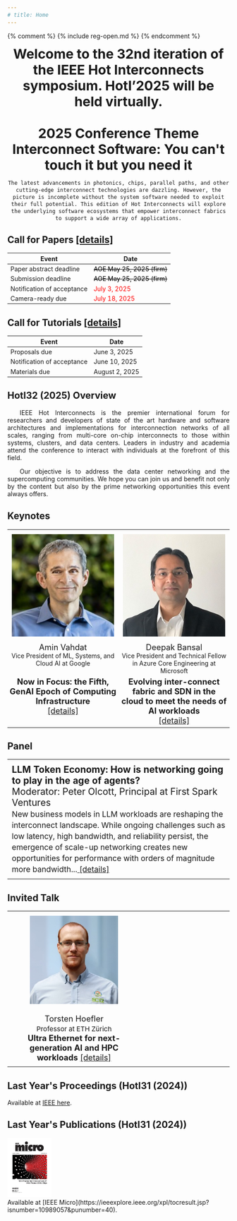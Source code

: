 ```yaml
---
# title: Home
---
```


{% comment %}
{% include reg-open.md %}
{% endcomment %}

<!-- <div style="text-align: center; font-size: 30px">
<strong>2025 Conference Theme<br>
Interconnect Software: You can't touch it but you need it</strong>
</div> -->

<div style="max-width: 850px; margin: 0 auto; text-align: center">
    <div style="text-align: center; font-size: 30px">
    <strong>Welcome to the 32nd iteration of the IEEE Hot Interconnects symposium. </strong>
    <strong>HotI’2025 will be held virtually.</strong> <br><br>
    <strong>2025 Conference Theme<br>
    Interconnect Software: You can't touch it but you need it</strong>
    </div>

    The latest advancements in photonics, chips, parallel paths, and other cutting-edge interconnect technologies are dazzling. However, the picture is incomplete without the system software needed to exploit their full potential. This edition of Hot Interconnects will explore the underlying software ecosystems that empower interconnect fabrics to support a wide array of applications.
</div>

<!-- before this line you have your intro… -->

<div class="call-for-container">

  <div class="call-for-panel">
    <h2>Call for Papers <a href="call-for-papers.html">[details]</a></h2>
    <table>
      <thead>
        <tr><th>Event</th><th>Date</th></tr>
      </thead>
      <tbody>
        <tr>
          <td>Paper abstract deadline</td>
          <td><span style="color:black"><del>AOE May 25, 2025 (firm)</del></span></td>
        </tr>
        <tr>
          <td>Submission deadline</td>
          <td><span style="color:black"><del>AOE May 25, 2025 (firm)</del></span></td>
        </tr>
        <tr>
          <td>Notification of acceptance</td>
          <td><span style="color:red">July 3, 2025</span></td>
        </tr>
        <tr>
          <td>Camera-ready due</td>
          <td><span style="color:red">July 18, 2025</span></td>
        </tr>
      </tbody>
    </table>
  </div>

  <div class="call-for-panel">
    <h2>Call for Tutorials <a href="call-for-tutorials.html">[details]</a></h2>
    <table>
      <thead>
        <tr><th>Event</th><th>Date</th></tr>
      </thead>
      <tbody>
        <tr>
          <td>Proposals due</td>
          <td>June 3, 2025</td>
        </tr>
        <tr>
          <td>Notification of acceptance</td>
          <td>June 10, 2025</td>
        </tr>
        <tr>
          <td>Materials due</td>
          <td>August 2, 2025</td>
        </tr>
      </tbody>
    </table>
  </div>

</div>

<!-- then continues with HotI32 overview… -->


## HotI32 (2025) Overview

<div style="text-align: justify; text-indent: 2em;">
<p>
IEEE Hot Interconnects is the premier international forum for researchers
and developers of state of the art hardware and software architectures and
implementations for interconnection networks of all scales, ranging from
multi-core on-chip interconnects to those within systems, clusters, and
data centers. Leaders in industry and academia attend the conference to
interact with individuals at the forefront of this field.
</p>
<p>
Our objective is to address the data center networking and the supercomputing
communities. We hope you can join us and benefit not only by the content
but also by the prime networking opportunities this event always offers.
</p>
</div>



## Keynotes


<table class="keynote-table" style="width:100%; border-collapse: collapse;">
  <tbody>
    <!-- Row: photos -->
    <tr>
      <td style="width:50%; text-align:center; padding:10px; border:none;">
        <img src="/assets/img/amin_photo.jpg" alt="Amin Vahdat" style="width:250px; height:auto;">
      </td>
      <td style="width:50%; text-align:center; padding:10px; border:none;">
        <img src="/assets/img/speaker-deepak-size250.jpeg" alt="Deepak Bansal" style="width:250px; height:auto;">
      </td>
    </tr>
    <!-- Row: names -->
    <tr>
      <td style="text-align:center; padding:0px; border:none; font-size: 1.3em;">Amin Vahdat</td>
      <td style="text-align:center; padding:0px; border:none; font-size: 1.3em;">Deepak Bansal</td>
    </tr>
    <!-- Row: affiliations -->
    <tr>
      <td style="vertical-align:top; text-align:center; padding:0px; border:none; font-size: 1em;">
        Vice President of ML, Systems, and Cloud AI at Google
      </td>
      <td style="vertical-align:top; text-align:center; padding:0px; border:none; font-size: 1em;">
        Vice President and Technical Fellow in Azure Core Engineering at Microsoft
      </td>
    </tr>
    <!-- Row: titles + details link -->
    <tr>
      <td style="vertical-align:top; text-align:center; padding:5px; border:none; font-size: 1.3em;">
        <strong>Now in Focus: the Fifth, GenAI Epoch of Computing Infrastructure</strong> <br> <a href="keynotes-amin.html">[details]</a>
      </td>
      <td style="vertical-align:top; text-align:center; padding:5px; border:none; font-size: 1.3em;">
        <strong>Evolving inter-connect fabric and SDN in the cloud to meet the needs of AI workloads</strong> <br> <a href="keynotes-deepak.html">[details]</a>
      </td>
    </tr>
  </tbody>
</table>


## Panel

<!-- <table style="width: 100%; border-collapse: collapse; border: none;">
  <tbody>
    <td style="padding: 10px; border: none; font-size: 1.1em;">
      <large><strong> Moderator </strong>: <br>
      Peter Olcott, Principal at First Spark Ventures  </large>
    </td>
    <tr style="vertical-align: top; text-align: left;  font-size: 1.3em;">
      <td style="width: 40%; padding: 10px; border: none; font-size: 1.4em;">
        <large><strong>LLM Token Economy: How is networking going to play in the age of agents?</strong></large>  
      </td>
      <td style="width: 60%; padding: 10px; border: none;">
        <small>New business models in LLM workloads are reshaping the interconnect landscape. While ongoing challenges such as low latency, high bandwidth, and reliability persist, the emergence of scale-up networking creates new opportunities for performance with orders of magnitude more bandwidth...<a href="keynotes-panel.html"> <br> details</a></small>
      </td>
    </tr>
  </tbody>
</table> -->

<table style="width: 100%; border-collapse: collapse; border: none;">
  <tbody>
    <tr style="vertical-align: top; text-align: left;  font-size: 1.5em;">
      <td style="width: 60%; padding: 10px; border: none;">
        <large><strong>LLM Token Economy: How is networking going to play in the age of agents?</strong></large>  <br>
        Moderator: Peter Olcott, Principal at First Spark Ventures <br>
        <small>New business models in LLM workloads are reshaping the interconnect landscape. While ongoing challenges such as low latency, high bandwidth, and reliability persist, the emergence of scale-up networking creates new opportunities for performance with orders of magnitude more bandwidth...<a href="keynotes-panel.html"> [details]</a></small>
      </td>
    </tr>
  </tbody>
</table>


## Invited Talk


<table style="width: 100%; border-collapse: collapse; border: none;">
  <tbody>
    <tr style="vertical-align: top; text-align: center;  font-size: 1.3em;">
      <td style="width: 60%; padding: 10px; border: none;">
        <img src="/assets/img/hoefler_dinfk.jpg" style="width: 200px; height: auto; display: block; margin-left: auto; margin-right: auto;" alt="hoefler Photo"> <br>
        Torsten Hoefler <br>
        <small>Professor at ETH Zürich</small> <br>
        <strong>Ultra Ethernet for next-generation AI and HPC workloads</strong> <a href="keynotes-torsten.html">[details]</a>
      </td>
      <td style="width: 40%; padding: 10px; border: none;">
        &nbsp; </td>
      <!-- <td style="width: 33%; padding: 10px; border: none;">
        &nbsp; </td> -->
    </tr>
  </tbody>
</table>




## Last Year's Proceedings (HotI31 (2024))

Available at [IEEE here](https://ieeexplore.ieee.org/xpl/conhome/10664198/proceeding).

## Last Year's Publications (HotI31 (2024))

<!-- add a figure -->
<div style="text-align: left">
    <img src="/assets/img/hoti_ieeeMicro.jpg" alt="HotI31" style="width: 20%; max-width: 800px; height: auto;">
    <!-- <br> -->
    <!-- <strong>IEEE Micro</strong> -->
</div>
Available at [IEEE Micro](https://ieeexplore.ieee.org/xpl/tocresult.jsp?isnumber=10989057&punumber=40).
